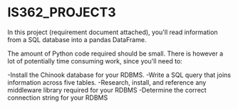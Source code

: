 # IS362_PROJECT3

In this project (requirement document attached), you'll read information from a SQL database into a pandas DataFrame.

The amount of Python code required should be small.  There is however a lot of potentially time consuming work, since you'll need to:

-Install the Chinook database for your RDBMS.
-Write a SQL query that joins information across five tables.
-Research, install, and reference any middleware library required for your RDBMS
-Determine the correct connection string for your RDBMS 
